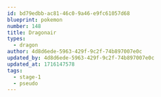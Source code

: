 ```yaml
---
id: bd79edbb-ac81-46c0-9a46-e9fc61057d68
blueprint: pokemon
number: 148
title: Dragonair
types:
  - dragon
author: 4d8d6ede-5963-429f-9c2f-74b897007e0c
updated_by: 4d8d6ede-5963-429f-9c2f-74b897007e0c
updated_at: 1716147578
tags:
  - stage-1
  - pseudo
---
```


